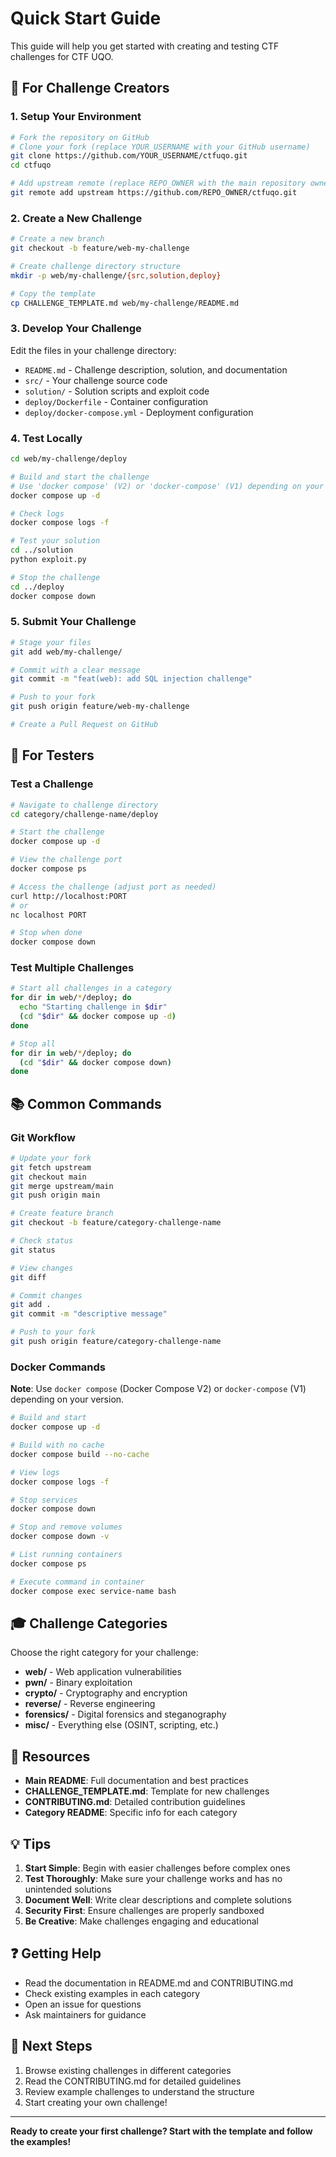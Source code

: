 # Quick Start Guide

This guide will help you get started with creating and testing CTF challenges for CTF UQO.

## 🎯 For Challenge Creators

### 1. Setup Your Environment

```bash
# Fork the repository on GitHub
# Clone your fork (replace YOUR_USERNAME with your GitHub username)
git clone https://github.com/YOUR_USERNAME/ctfuqo.git
cd ctfuqo

# Add upstream remote (replace REPO_OWNER with the main repository owner)
git remote add upstream https://github.com/REPO_OWNER/ctfuqo.git
```

### 2. Create a New Challenge

```bash
# Create a new branch
git checkout -b feature/web-my-challenge

# Create challenge directory structure
mkdir -p web/my-challenge/{src,solution,deploy}

# Copy the template
cp CHALLENGE_TEMPLATE.md web/my-challenge/README.md
```

### 3. Develop Your Challenge

Edit the files in your challenge directory:

- `README.md` - Challenge description, solution, and documentation
- `src/` - Your challenge source code
- `solution/` - Solution scripts and exploit code
- `deploy/Dockerfile` - Container configuration
- `deploy/docker-compose.yml` - Deployment configuration

### 4. Test Locally

```bash
cd web/my-challenge/deploy

# Build and start the challenge
# Use 'docker compose' (V2) or 'docker-compose' (V1) depending on your Docker version
docker compose up -d

# Check logs
docker compose logs -f

# Test your solution
cd ../solution
python exploit.py

# Stop the challenge
cd ../deploy
docker compose down
```

### 5. Submit Your Challenge

```bash
# Stage your files
git add web/my-challenge/

# Commit with a clear message
git commit -m "feat(web): add SQL injection challenge"

# Push to your fork
git push origin feature/web-my-challenge

# Create a Pull Request on GitHub
```

## 🧪 For Testers

### Test a Challenge

```bash
# Navigate to challenge directory
cd category/challenge-name/deploy

# Start the challenge
docker compose up -d

# View the challenge port
docker compose ps

# Access the challenge (adjust port as needed)
curl http://localhost:PORT
# or
nc localhost PORT

# Stop when done
docker compose down
```

### Test Multiple Challenges

```bash
# Start all challenges in a category
for dir in web/*/deploy; do
  echo "Starting challenge in $dir"
  (cd "$dir" && docker compose up -d)
done

# Stop all
for dir in web/*/deploy; do
  (cd "$dir" && docker compose down)
done
```

## 📚 Common Commands

### Git Workflow

```bash
# Update your fork
git fetch upstream
git checkout main
git merge upstream/main
git push origin main

# Create feature branch
git checkout -b feature/category-challenge-name

# Check status
git status

# View changes
git diff

# Commit changes
git add .
git commit -m "descriptive message"

# Push to your fork
git push origin feature/category-challenge-name
```

### Docker Commands

**Note**: Use `docker compose` (Docker Compose V2) or `docker-compose` (V1) depending on your version.

```bash
# Build and start
docker compose up -d

# Build with no cache
docker compose build --no-cache

# View logs
docker compose logs -f

# Stop services
docker compose down

# Stop and remove volumes
docker compose down -v

# List running containers
docker compose ps

# Execute command in container
docker compose exec service-name bash
```

## 🎓 Challenge Categories

Choose the right category for your challenge:

- **web/** - Web application vulnerabilities
- **pwn/** - Binary exploitation
- **crypto/** - Cryptography and encryption
- **reverse/** - Reverse engineering
- **forensics/** - Digital forensics and steganography
- **misc/** - Everything else (OSINT, scripting, etc.)

## 📖 Resources

- **Main README**: Full documentation and best practices
- **CHALLENGE_TEMPLATE.md**: Template for new challenges
- **CONTRIBUTING.md**: Detailed contribution guidelines
- **Category README**: Specific info for each category

## 💡 Tips

1. **Start Simple**: Begin with easier challenges before complex ones
2. **Test Thoroughly**: Make sure your challenge works and has no unintended solutions
3. **Document Well**: Write clear descriptions and complete solutions
4. **Security First**: Ensure challenges are properly sandboxed
5. **Be Creative**: Make challenges engaging and educational

## ❓ Getting Help

- Read the documentation in README.md and CONTRIBUTING.md
- Check existing examples in each category
- Open an issue for questions
- Ask maintainers for guidance

## 🚀 Next Steps

1. Browse existing challenges in different categories
2. Read the CONTRIBUTING.md for detailed guidelines
3. Review example challenges to understand the structure
4. Start creating your own challenge!

---

**Ready to create your first challenge? Start with the template and follow the examples!**

